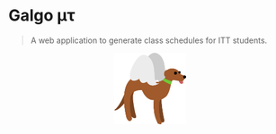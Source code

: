 # Galgo μτ
> A web application to generate class schedules for ITT students. 

<p align="center">
	<img alt="galgo-mutau" src="./media/galgo-mutau.svg" width="128" height="128"/>
</p>
